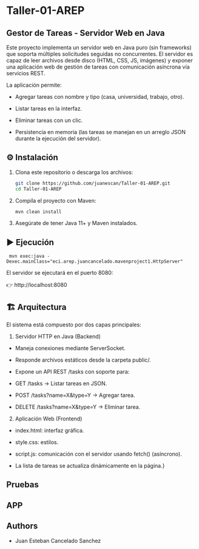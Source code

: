 # Taller-01-AREP

## Gestor de Tareas - Servidor Web en Java

Este proyecto implementa un servidor web en Java puro (sin frameworks) que soporta múltiples solicitudes seguidas no concurrentes.
El servidor es capaz de leer archivos desde disco (HTML, CSS, JS, imágenes) y exponer una aplicación web de gestión de tareas con comunicación asíncrona vía servicios REST.

La aplicación permite:

- Agregar tareas con nombre y tipo (casa, universidad, trabajo, otro).

- Listar tareas en la interfaz.

- Eliminar tareas con un clic.

- Persistencia en memoria (las tareas se manejan en un arreglo JSON durante la ejecución del servidor).

## ⚙️ Instalación

1. Clona este repositorio o descarga los archivos:  
   ```bash
   git clone https://github.com/juanescan/Taller-01-AREP.git
   cd Taller-01-AREP
2. Compila el proyecto con Maven:
   ```bash
   mvn clean install
3. Asegúrate de tener Java 11+ y Maven instalados.
## ▶️ Ejecución
     mvn exec:java -Dexec.mainClass="eci.arep.juancancelado.mavenproject1.HttpServer"

 El servidor se ejecutará en el puerto 8080:
 
 👉 http://localhost:8080

 ## 🏗️ Arquitectura

El sistema está compuesto por dos capas principales:

1. Servidor HTTP en Java (Backend)

- Maneja conexiones mediante ServerSocket.

- Responde archivos estáticos desde la carpeta public/.

- Expone un API REST /tasks con soporte para:

- GET /tasks → Listar tareas en JSON.

- POST /tasks?name=X&type=Y → Agregar tarea.

- DELETE /tasks?name=X&type=Y → Eliminar tarea.

2. Aplicación Web (Frontend)
- index.html: interfaz gráfica.

- style.css: estilos.

- script.js: comunicación con el servidor usando fetch() (asíncrono).

- La lista de tareas se actualiza dinámicamente en la página.}

## Pruebas
 
## APP

## Authors 
- Juan Esteban Cancelado Sanchez 